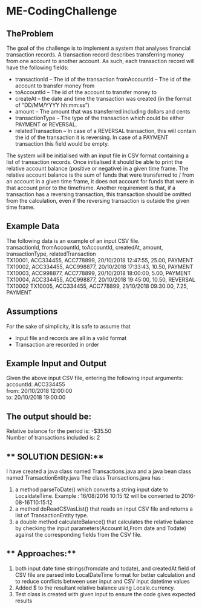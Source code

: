 # ME-CodingChallenge

## **TheProblem**
The goal of the challenge is to implement a system that analyses financial transaction records.
A transaction record describes transferring money from one account to another account. As such, each transaction record will have the following fields:

* transactionId – The id of the transaction fromAccountId – The id of the account to transfer money from
* toAccountId – The id of the account to transfer money to
* createAt – the date and time the transaction was created (in the format of “DD/MM/YYYY hh:mm:ss”)
* amount – The amount that was transferred including dollars and cents
* transactionType – The type of the transaction which could be either PAYMENT
or REVERSAL.
* relatedTransaction – In case of a REVERSAL transaction, this will contain the id of the transaction it is reversing. In case of a PAYMENT transaction this field would be empty.

The system will be initialised with an input file in CSV format containing a list of transaction records.
Once initialised it should be able to print the relative account balance (positive or negative) in a given time frame.
The relative account balance is the sum of funds that were transferred to / from an account in a given time frame, it does not account for funds that were in that account prior to the timeframe.
Another requirement is that, if a transaction has a reversing transaction, this transaction should be omitted from the calculation, even if the reversing transaction is outside the given time frame.

## **Example Data**
The following data is an example of an input CSV file.  
transactionId, fromAccountId, toAccountId, createdAt, amount, transactionType, relatedTransaction  
TX10001, ACC334455, ACC778899, 20/10/2018 12:47:55, 25.00, PAYMENT  
TX10002, ACC334455, ACC998877, 20/10/2018 17:33:43, 10.50, PAYMENT  
TX10003, ACC998877, ACC778899, 20/10/2018 18:00:00, 5.00, PAYMENT  
TX10004, ACC334455, ACC998877, 20/10/2018 19:45:00, 10.50, REVERSAL   
TX10002 TX10005, ACC334455, ACC778899, 21/10/2018 09:30:00, 7.25, PAYMENT  


## **Assumptions**
For the sake of simplicity, it is safe to assume that
* Input file and records are all in a valid format
* Transaction are recorded in order

## **Example Input and Output**
Given the above input CSV file, entering the following input arguments:  
accountId: ACC334455  
from: 20/10/2018 12:00:00  
to: 20/10/2018 19:00:00  

## **The output should be:**
Relative balance for the period is: -$35.50   
Number of transactions included is: 2  

## ** SOLUTION DESIGN:**
I have created a java class named Transactions.java and a java bean class named TransactionEntity.java
The class Transactions.java has :  
  1. a method parseToDate() which converts a string input date to LocaldateTime.
    Example : 16/08/2016 10:15:12 will be converted to 2016-08-16T10:15:12
  2. a method doReadCSVasList() that reads an input CSV file and returns a list of TransactionEntity type.
  3. a double method calculateBalance() that calculates the relative balance by checking the input parameters(Account Id,From        date and Todate) against the  corresponding fields from the CSV file.
## ** Approaches:**  
1. both input date time strings(fromdate and todate), and createdAt field of CSV file are parsed into LocalDateTime format for better calculation and to reduce conflicts between user input and CSV input datetime values
2. Added $ to the resultant relative balance using Locale.currency.
3. Test class is created with given input to ensure the code gives expected results
  


